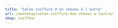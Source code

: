 ```yaml
---
title: "Salon coiffure D'un cheveu à l'autre"
url: /montenay/salon-coiffure-dun-cheveu-a-lautre/
shop: coiffeur
---
```

